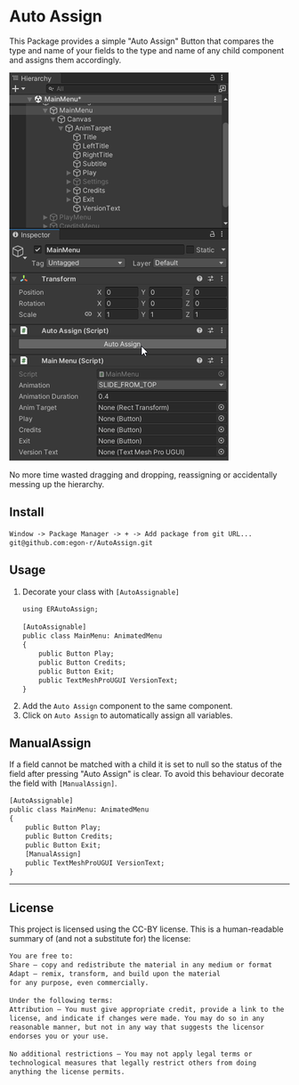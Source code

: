 # Auto Assign
This Package provides a simple "Auto Assign" Button that compares the type and name of your fields to the type and name of any child component and assigns them accordingly. 

![demo](demo.gif)

No more time wasted dragging and dropping, reassigning or accidentally messing up the hierarchy.

## Install
```
Window -> Package Manager -> + -> Add package from git URL...
git@github.com:egon-r/AutoAssign.git
```

## Usage
1. Decorate your class with `[AutoAssignable]`
    ```
    using ERAutoAssign;

    [AutoAssignable]
    public class MainMenu: AnimatedMenu
    {
        public Button Play;
        public Button Credits;
        public Button Exit;
        public TextMeshProUGUI VersionText;
    }
    ```
2. Add the `Auto Assign` component to the same component.
3. Click on `Auto Assign` to automatically assign all variables.

## ManualAssign
If a field cannot be matched with a child it is set to null so the status of the field after pressing "Auto Assign" is clear. To avoid this behaviour decorate the field with `[ManualAssign]`. 
```
[AutoAssignable]
public class MainMenu: AnimatedMenu
{
    public Button Play;
    public Button Credits;
    public Button Exit;
    [ManualAssign]
    public TextMeshProUGUI VersionText;
}
```

---
## License
This project is licensed using the CC-BY license. This is a human-readable summary of (and not a substitute for) the license: 
```
You are free to:
Share — copy and redistribute the material in any medium or format
Adapt — remix, transform, and build upon the material
for any purpose, even commercially.

Under the following terms:
Attribution — You must give appropriate credit, provide a link to the license, and indicate if changes were made. You may do so in any reasonable manner, but not in any way that suggests the licensor endorses you or your use.

No additional restrictions — You may not apply legal terms or technological measures that legally restrict others from doing anything the license permits.
``` 